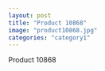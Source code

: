 ```yaml
---
layout: post
title: "Product 10868"
image: "product10868.jpg"
categories: "category1"
---
```

Product 10868
